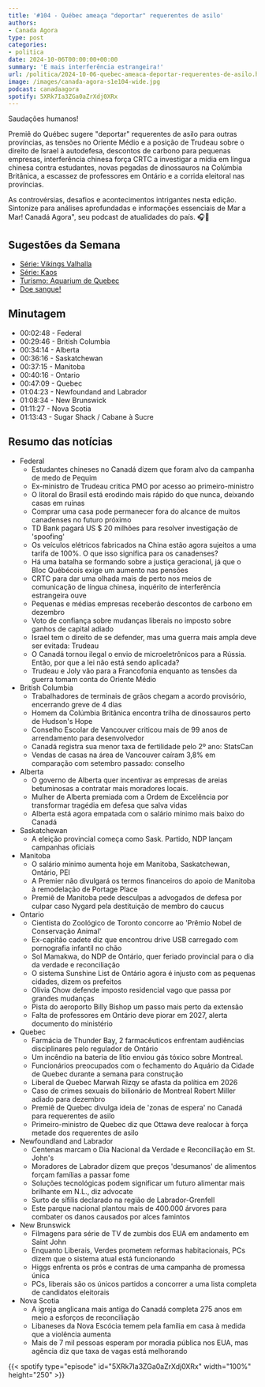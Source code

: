 ```yaml
---
title: '#104 - Québec ameaça "deportar" requerentes de asilo'
authors:
- Canada Agora
type: post
categories:
- politica
date: 2024-10-06T00:00:00+00:00
summary: 'E mais interferência estrangeira!'
url: /politica/2024-10-06-quebec-ameaca-deportar-requerentes-de-asilo.html
image: /images/canada-agora-s1e104-wide.jpg
podcast: canadaagora
spotify: 5XRk7Ia3ZGa0aZrXdj0XRx
---
```


Saudações humanos!

Premiê do Québec sugere "deportar" requerentes de asilo para outras províncias, as tensões no Oriente Médio
e a posição de Trudeau sobre o direito de Israel à autodefesa, descontos de carbono para pequenas empresas,
interferência chinesa força CRTC a investigar a mídia em língua chinesa contra estudantes, novas pegadas de
dinossauros na Colúmbia Britânica, a escassez de professores em Ontário e a corrida eleitoral nas
províncias.

As controvérsias, desafios e acontecimentos intrigantes nesta edição. Sintonize para análises
aprofundadas e informações essenciais de Mar a Mar! Canadá Agora", seu podcast de atualidades
do país. 🎧📰

## Sugestões da Semana
- [Série: Vikings Valhalla](https://www.imdb.com/title/tt11311302/)
- [Série: Kaos](https://www.imdb.com/title/tt8550732/)
- [Turismo: Aquarium de Quebec](https://www.sepaq.com/ct/paq/index.dot?language_id=2)
- [Doe sangue!](https://blood.ca)

## Minutagem
- 00:02:48 - Federal
- 00:29:46 - British Columbia
- 00:34:14 - Alberta
- 00:36:16 - Saskatchewan
- 00:37:15 - Manitoba
- 00:40:16 - Ontario
- 00:47:09 - Quebec
- 01:04:23 - Newfoundand and Labrador
- 01:08:34 - New Brunswick
- 01:11:27 - Nova Scotia
- 01:13:43 - Sugar Shack / Cabane à Sucre 

## Resumo das notícias
- Federal
  - Estudantes chineses no Canadá dizem que foram alvo da campanha de medo de Pequim
  - Ex-ministro de Trudeau critica PMO por acesso ao primeiro-ministro
  - O litoral do Brasil está erodindo mais rápido do que nunca, deixando casas em ruínas
  - Comprar uma casa pode permanecer fora do alcance de muitos canadenses no futuro próximo
  - TD Bank pagará US $ 20 milhões para resolver investigação de 'spoofing'
  - Os veículos elétricos fabricados na China estão agora sujeitos a uma tarifa de 100%. O que isso
    significa para os canadenses?
  - Há uma batalha se formando sobre a justiça geracional, já que o Bloc Québécois exige um aumento nas
    pensões
  - CRTC para dar uma olhada mais de perto nos meios de comunicação de língua chinesa, inquérito de
    interferência estrangeira ouve
  - Pequenas e médias empresas receberão descontos de carbono em dezembro
  - Voto de confiança sobre mudanças liberais no imposto sobre ganhos de capital adiado
  - Israel tem o direito de se defender, mas uma guerra mais ampla deve ser evitada: Trudeau
  - O Canadá tornou ilegal o envio de microeletrônicos para a Rússia. Então, por que a lei não está sendo
    aplicada?
  - Trudeau e Joly vão para a Francofonia enquanto as tensões da guerra tomam conta do Oriente Médio
- British Columbia
  - Trabalhadores de terminais de grãos chegam a acordo provisório, encerrando greve de 4 dias
  - Homem da Colúmbia Britânica encontra trilha de dinossauros perto de Hudson's Hope
  - Conselho Escolar de Vancouver criticou mais de 99 anos de arrendamento para desenvolvedor
  - Canadá registra sua menor taxa de fertilidade pelo 2º ano: StatsCan
  - Vendas de casas na área de Vancouver caíram 3,8% em comparação com setembro passado: conselho
- Alberta
  - O governo de Alberta quer incentivar as empresas de areias betuminosas a contratar mais moradores
    locais.
  - Mulher de Alberta premiada com a Ordem de Excelência por transformar tragédia em defesa que salva vidas
  - Alberta está agora empatada com o salário mínimo mais baixo do Canadá
- Saskatchewan
  - A eleição provincial começa como Sask. Partido, NDP lançam campanhas oficiais
- Manitoba
  - O salário mínimo aumenta hoje em Manitoba, Saskatchewan, Ontário, PEI
  - A Premier não divulgará os termos financeiros do apoio de Manitoba à remodelação de Portage Place
  - Premiê de Manitoba pede desculpas a advogados de defesa por culpar caso Nygard pela destituição de
    membro do caucus
- Ontario
  - Cientista do Zoológico de Toronto concorre ao 'Prêmio Nobel de Conservação Animal'
  - Ex-capitão cadete diz que encontrou drive USB carregado com pornografia infantil no chão
  - Sol Mamakwa, do NDP de Ontário, quer feriado provincial para o dia da verdade e reconciliação
  - O sistema Sunshine List de Ontário agora é injusto com as pequenas cidades, dizem os prefeitos
  - Olivia Chow defende imposto residencial vago que passa por grandes mudanças
  - Pista do aeroporto Billy Bishop um passo mais perto da extensão
  - Falta de professores em Ontário deve piorar em 2027, alerta documento do ministério
- Quebec
  - Farmácia de Thunder Bay, 2 farmacêuticos enfrentam audiências disciplinares pelo regulador de Ontário
  - Um incêndio na bateria de lítio enviou gás tóxico sobre Montreal.
  - Funcionários preocupados com o fechamento do Aquário da Cidade de Quebec durante a semana para
    construção
  - Liberal de Quebec Marwah Rizqy se afasta da política em 2026
  - Caso de crimes sexuais do bilionário de Montreal Robert Miller adiado para dezembro
  - Premiê de Quebec divulga ideia de 'zonas de espera' no Canadá para requerentes de asilo
  - Primeiro-ministro de Quebec diz que Ottawa deve realocar à força metade dos requerentes de asilo
- Newfoundland and Labrador
  - Centenas marcam o Dia Nacional da Verdade e Reconciliação em St. John's
  - Moradores de Labrador dizem que preços 'desumanos' de alimentos forçam famílias a passar fome
  - Soluções tecnológicas podem significar um futuro alimentar mais brilhante em N.L., diz advocate
  - Surto de sífilis declarado na região de Labrador-Grenfell
  - Este parque nacional plantou mais de 400.000 árvores para combater os danos causados por alces famintos
- New Brunswick
  - Filmagens para série de TV de zumbis dos EUA em andamento em Saint John
  - Enquanto Liberais, Verdes prometem reformas habitacionais, PCs dizem que o sistema atual está
    funcionando
  - Higgs enfrenta os prós e contras de uma campanha de promessa única
  - PCs, liberais são os únicos partidos a concorrer a uma lista completa de candidatos eleitorais
- Nova Scotia
  - A igreja anglicana mais antiga do Canadá completa 275 anos em meio a esforços de reconciliação
  - Libaneses da Nova Escócia temem pela família em casa à medida que a violência aumenta
  - Mais de 7 mil pessoas esperam por moradia pública nos EUA, mas agência diz que taxa de vagas está
    melhorando

{{< spotify type="episode" id="5XRk7Ia3ZGa0aZrXdj0XRx" width="100%" height="250" >}}

